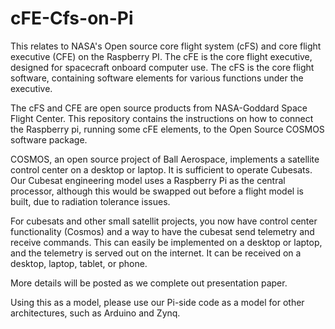 # cFE-Cfs-on-Pi
This relates to NASA's Open source core flight system (cFS) and core flight executive (CFE) on the Raspberry PI.
The cFE is the core flight executive, designed for spacecraft onboard computer use.
The cFS is the core flight software, containing software elements for various functions
under the executive.

The cFS and CFE are open source products from NASA-Goddard Space Flight Center.
This repository contains the instructions on how to connect the Raspberry pi,
running some cFE elements, to the Open Source COSMOS software package.

COSMOS, an open source project of Ball Aerospace, implements a satellite control center
on a desktop or laptop. It is sufficient to operate Cubesats. Our Cubesat engineering
model uses a Raspberry Pi as the central processor, although this would be swapped
out before a flight model is built, due to radiation tolerance issues.

For cubesats and other small satellit projects, you now have control center functionality 
(Cosmos) and a way to have the cubesat send telemetry and receive commands. This can easily
be implemented on a desktop or laptop, and the telemetry is served out on the internet.
It can be received on a desktop, laptop, tablet, or phone.

More details will be posted as we complete out presentation paper.

Using this as a model, please use our Pi-side code as a model for other architectures, such
as Arduino and Zynq. 
